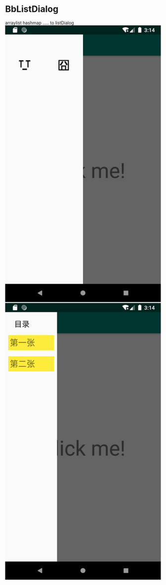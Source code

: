 # BbListDialog
arraylist hashmap ..... to listDialog
![show](https://github.com/ioveBean/BbListDialog/blob/master/Screenshot_1575645274.png)
![show](https://github.com/ioveBean/BbListDialog/blob/master/Screenshot_1575645288.png)

